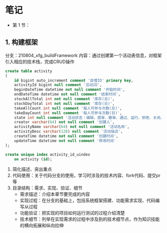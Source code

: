 # 笔记

- 第 1 节：

## 1. 构建框架

分支：210804_xfg_buildFramework
内容：通过创建第一个活动表信息，对框架引入相应的技术栈，完成CRUD操作

```sql
create table activity
(
    id bigint auto_increment comment '自增ID' primary key,
    activityId bigint null comment '活动ID',
    beginDateTime datetime not null comment '开始时间',
    endDateTime datetime not null comment '结束时间',
    stockAllTotal int not null comment '库存(总)',
    stockDayTotal int not null comment '库存(日)',
    takeAllCount int null comment '每人可参与次数(总)',
    takeDayCount int null comment '每人可参与次数(日)',
    state int null comment '活动状态：编辑、提审、撤审、通过、运行、拒绝、关闭、开启',
    creator varchar(64) not null comment '创建人',
    activityName varchar(64) not null comment '活动名称',
    activityDesc varchar(128) null comment '活动描述',
    createTime datetime not null comment '创建时间',
    updateTime datetime not null comment '修改时间'
);

create unique index activity_id_uindex
    on activity (id);
```

1. 简化描述、突出重点
2. 代码使用：关于代码分支的使用，学习时涉及的技术内容、fork代码、提交pr等
3. 目录结构：需求、实现、验证、细节
    - 需求描述：介绍本章节要完成的内容
    - 实现过程：在分支的基础上，包括系统框架搭建、功能需求实现、代码编写从过程
    - 功能验证：把实现的项目如何运行测试的过程介绍清楚
    - 技术细节：列举在实现需求的过程中涉及到的技术细节点，作为知识技能的横向拓展和纵向拉伸